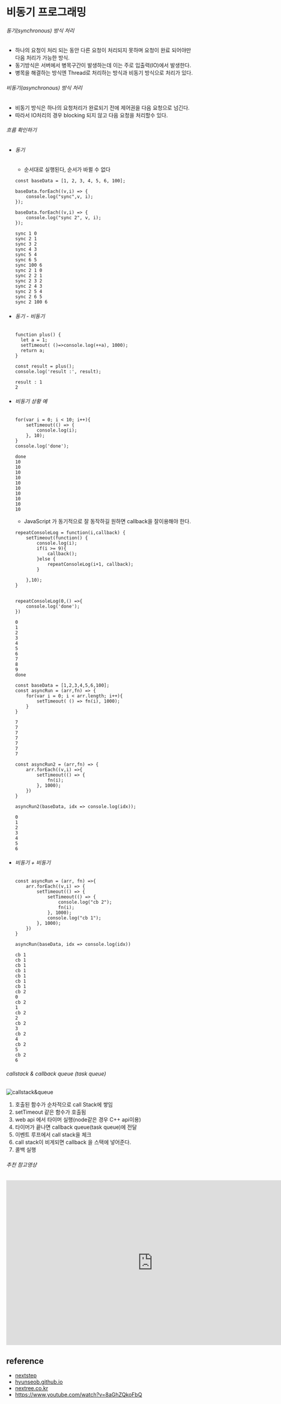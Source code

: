 # 비동기 프로그래밍

###### 동기(synchronous) 방식 처리

- 하나의 요청이 처리 되는 동안 다른 요청이 처리되지 못하며 요청이 완료 되어야만 다음 처리가 가능한 방식.
- 동기방식은 서버에서 병목구간이 발생하는데 이는 주로 입출력(IO)에서 발생한다.
- 병목을 해결하는 방식엔 Thread로 처리하는 방식과 비동기 방식으로 처리가 있다.

###### 비동기(asynchronous) 방식 처리

- 비동기 방식은 하나의 요청처리가 완료되기 전에 제어권을 다음 요청으로 넘긴다.
- 따라서 IO처리의 경우 blocking 되지 않고 다음 요청을 처리할수 있다.

###### 흐름 확인하기

- ###### 동기

  - 순서대로 실행된다, 순서가 바뀔 수 없다

  ```
  const baseData = [1, 2, 3, 4, 5, 6, 100];
  
  baseData.forEach((v,i) => {
      console.log("sync",v, i);
  });
  
  baseData.forEach((v,i) => {
      console.log("sync 2", v, i);
  });
  ```

  ```
  sync 1 0
  sync 2 1
  sync 3 2
  sync 4 3
  sync 5 4
  sync 6 5
  sync 100 6
  sync 2 1 0
  sync 2 2 1
  sync 2 3 2
  sync 2 4 3
  sync 2 5 4
  sync 2 6 5
  sync 2 100 6
  ```

- ###### 동기 - 비동기

  ```
  function plus() {
    let a = 1;
    setTimeout( ()=>console.log(++a), 1000);
    return a;
  }
  
  const result = plus();
  console.log('result :', result);
  ```

  ```
  result : 1
  2
  ```

- ###### 비동기 상황 예

  ~~~
  for(var i = 0; i < 10; i++){
      setTimeout(() => {
          console.log(i);
      }, 10);
  }
  console.log('done');
  ~~~

  ```
  done
  10
  10
  10
  10
  10
  10
  10
  10
  10
  10
  ```

  - JavaScript 가 동기적으로 잘 동작하길 원하면 callback을 잘이용해야 한다.

  ~~~
  repeatConsoleLog = function(i,callback) {
      setTimeout(function() {
          console.log(i);
          if(i >= 9){
              callback();
          }else {
              repeatConsoleLog(i+1, callback);
          }
          
      },10);
  }
  
  
  repeatConsoleLog(0,() =>{
      console.log('done');
  })
  ~~~

  ```
  0
  1
  2
  3
  4
  5
  6
  7
  8
  9
  done
  ```

  

  

  ```
  const baseData = [1,2,3,4,5,6,100];
  const asyncRun = (arr,fn) => {
      for(var i = 0; i < arr.length; i++){
          setTimeout( () => fn(i), 1000);
      }
  }
  ```

  ```
  7
  7
  7
  7
  7
  7
  7
  ```

  ```
  const asyncRun2 = (arr,fn) => {
      arr.forEach((v,i) =>{
          setTimeout(() => {
              fn(i);
          }, 1000);
      })
  }
  
  asyncRun2(baseData, idx => console.log(idx));
  ```

  ```
  0
  1
  2
  3
  4
  5
  6
  ```

- ###### 비동기 + 비동기

  ```
  const asyncRun = (arr, fn) =>{
      arr.forEach((v,i) => {
          setTimeout(() => {
              setTimeout(() => {
                  console.log("cb 2");
                  fn(i);
              }, 1000);
              console.log("cb 1");
          }, 1000);
      })
  }
  
  asyncRun(baseData, idx => console.log(idx))
  ```

  ```
  cb 1
  cb 1
  cb 1
  cb 1
  cb 1
  cb 1
  cb 1
  cb 2
  0
  cb 2
  1
  cb 2
  2
  cb 2
  3
  cb 2
  4
  cb 2
  5
  cb 2
  6
  ```


###### callstack & callback queue (task queue)

![callstack&queue](./img/callstack&queue.png)

1. 호출된 함수가 순차적으로 call Stack에 쌓임
2. setTimeout 같은 함수가 호출됨
3. web api 에서 타이머 실행(node같은 경우 C++ api이용)
4. 타이머가 끝나면 callback queue(task queue)에 전달
5. 이벤트 루프에서 call stack을 체크
6. call stack이 비게되면 callback 을 스택에 넣어준다.
7. 콜백 실행

###### 추천 참고영상

<iframe width="779" height="438" src="https://www.youtube.com/embed/8aGhZQkoFbQ" frameborder="0" allow="accelerometer; autoplay; encrypted-media; gyroscope; picture-in-picture" allowfullscreen></iframe>



## reference

- [nextstep](https://nextstep.camp/courses/-LamfbK4JkcifwfJR91Q/-LawFejv93M0sGMIxEOQ/lessons/-LawGUCOzLt2czQeY66j)
- [hyunseob.github.io](https://hyunseob.github.io/2015/08/09/async-javascript/)
- [nextree.co.kr](http://www.nextree.co.kr/p7292/)
- <https://www.youtube.com/watch?v=8aGhZQkoFbQ>